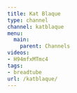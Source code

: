 ```yaml
---
title: Kat Blaque
type: channel
channel: katblaque
menu:
  main:
    parent: Channels
videos:
- H94mfxMTmc4
tags:
- breadtube
url: /katblaque/
---
```

